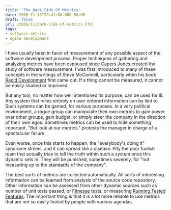 ```yaml
---
title: 'The Dark Side Of Metrics'
date: 2006-11-13T20:41:00.000-08:00
draft: false
url: /2006/11/dark-side-of-metrics.html
tags: 
- software metrics
- agile development
---
```


I have usually been in favor of measurement of any possible aspect of the software development process. Proper techniques of gathering and analyzing metrics have been espoused since [Capers Jones](http://www.unt.edu/isrc/Faculty/FacultyFellows/jones.htm) created the study of software measurement. I was first introduced to many of these concepts in the writings of Steve McConnell, particularly when his book [Rapid Development](http://www.amazon.com/exec/obidos/ISBN=1556159005/stevemcconnelconA/) first came out. If a thing cannot be measured, it cannot be easily studied or improved.  

But any tool, no matter how well intentioned its purpose, can be used for ill. Any system that relies entirely on user entered information can by lied to. Such systems can be gamed, for various purposes. In a very political environment, a rogue group can manipulate their own metrics to gain power over other groups, gain budget, or simply steer the company in the direction of their own egos. Sometimes metrics can be used to hide something important. "But look at our metrics," protests the manager in charge of a spectacular failure.  

Even worse, once this starts to happen, the "everybody's doing it" syndrome strikes, and it can spread like a disease. Pity the poor foolish team that actually tries to tell the truth within such a system once this dynamic sets in. They will be punished, sometimes severely, for "not measuring up to the standards of the company".

The best sorts of metrics are collected automatically. All sorts of interesting information can be learned from analysis of the source code repository. Other information can be assessed from other dynamic sources such as number of unit tests passed, or [Fitnesse](http://fitnesse.org/) tests, or measuring [Running Tested Features](http://www.xprogramming.com/xpmag/jatRtsMetric.htm). The important thing is that it is a lot more reliable to use metrics that are not so easily fooled by people with various agendas.